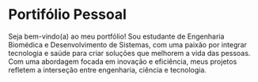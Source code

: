 # Portifólio Pessoal


Seja bem-vindo(a) ao meu portfólio! Sou estudante de Engenharia Biomédica e Desenvolvimento de Sistemas, com uma paixão por integrar tecnologia e saúde para criar soluções que melhorem a vida das pessoas. Com uma abordagem focada em inovação e eficiência, meus projetos refletem a interseção entre engenharia, ciência e tecnologia.
